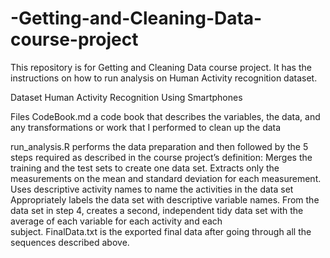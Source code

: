 # -Getting-and-Cleaning-Data-course-project
This repository is for Getting and Cleaning Data course project. It has the instructions on how to run analysis on Human Activity recognition dataset.

Dataset
Human Activity Recognition Using Smartphones

Files
CodeBook.md a code book that describes the variables, the data, and any transformations or work that I performed to clean up the data

run_analysis.R performs the data preparation and then followed by the 5 steps required as described in the course project’s definition:
  Merges the training and the test sets to create one data set.
  Extracts only the measurements on the mean and standard deviation for each measurement.
  Uses descriptive activity names to name the activities in the data set
  Appropriately labels the data set with descriptive variable names.
  From the data set in step 4, creates a second, independent tidy data set with the average of each variable for each activity and each     
  subject.
FinalData.txt is the exported final data after going through all the sequences described above.
